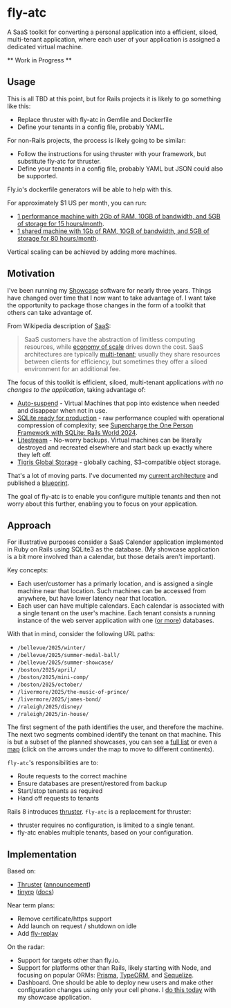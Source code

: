 # fly-atc

A SaaS toolkit for converting a personal application into a efficient, siloed, multi-tenant application, where each user of your application is assigned a dedicated virtual machine.

** Work in Progress **

## Usage

This is all TBD at this point, but for Rails projects it is likely to go something like this:

* Replace thruster with fly-atc in Gemfile and Dockerfile
* Define your tenants in a config file, probably YAML.

For non-Rails projects, the process is likely going to be similar:

* Follow the instructions for using thruster with your framework, but substitute fly-atc for thruster.
* Define your tenants in a config file, probably YAML but JSON could also be supported.

Fly.io's dockerfile generators will be able to help with this.

For approximately $1 US per month, you can run:
  * [1 performance machine with 2Gb of RAM, 10GB of bandwidth, and 5GB of storage for 15 hours/month](https://fly.io/calculator?m=0_0_0_0_0&f=c&b=iad.10&a=no_none&r=shared_0_1_iad&t=10_100_5&u=0_1_100&g=1_performance_15_1_2048_iad_1024_0).
  * [1 shared machine with 1Gb of RAM, 10GB of bandwidth, and 5GB of storage for 80 hours/month](https://fly.io/calculator?m=0_0_0_0_0&f=c&b=iad.10&a=no_none&r=shared_0_1_iad&t=10_100_5&u=0_1_100&g=1_shared_80_1_1048_iad_1024_0).

Vertical scaling can be achieved by adding more machines.

## Motivation

I've been running my [Showcase](https://github.com/rubys/showcase?tab=readme-ov-file#showcase) software for nearly three years.  Things have changed over time that I now want to take advantage of.  I want take the opportunity to package those changes in the form of a toolkit that others can take advantage of.

From Wikipedia description of [SaaS](https://en.wikipedia.org/wiki/Software_as_a_service):

> SaaS customers have the abstraction of limitless computing resources, while [economy of scale](https://en.wikipedia.org/wiki/Economy_of_scale) drives down the cost. SaaS architectures are typically [multi-tenant](https://en.wikipedia.org/wiki/Multi-tenant); usually they share resources between clients for efficiency, but sometimes they offer a siloed environment for an additional fee.

The focus of this toolkit is efficient, siloed, multi-tenant applications *with no changes to the application*, taking advantage of:

* [Auto-suspend](https://community.fly.io/t/autosuspend-is-here-machine-suspension-is-enabled-everywhere/20942) -  Virtual Machines that pop into existence when needed and disappear when not in use.
* [SQLite ready for production](https://rubyonrails.org/2024/11/7/rails-8-no-paas-required#getting-sqlite-ready-for-production) - raw performance coupled with operational compression of complexity; see [Supercharge the One Person Framework with SQLite: Rails World 2024](https://fractaledmind.github.io/2024/10/16/sqlite-supercharges-rails/).
* [Litestream](https://litestream.io/) -  No-worry backups.  Virtual machines can be literally destroyed and recreated elsewhere and start back up exactly where they left off.
* [Tigris Global Storage](https://fly.io/docs/tigris/) - globally caching, S3-compatible object storage.

That's a lot of moving parts.  I've documented my [current architecture](https://github.com/rubys/showcase/blob/main/ARCHITECTURE.md) and published a [blueprint](https://fly.io/docs/blueprints/shared-nothing/).

The goal of fly-atc is to enable you configure multiple tenants and then not worry about this further, enabling you to focus on your application.

## Approach

For illustrative purposes consider a SaaS Calender application implemented in Ruby on Rails using SQLite3 as the database.  (My showcase application is a bit more involved than a calendar, but those details aren't important).

Key concepts:

* Each user/customer has a primarly location, and is assigned a single machine near that location.  Such machines can be accessed from anywhere, but have lower latency near that location.
* Each user can have multiple calendars.  Each calendar is associated with a single tenant on the user's machine.  Each tenant consists a running instance of the web server application with one ([or more](https://rubyonrails.org/2024/11/7/rails-8-no-paas-required#a-solid-reduction-of-dependencies)) databases.

With that in mind, consider the following URL paths:

* `/bellevue/2025/winter/`
* `/bellevue/2025/summer-medal-ball/`
* `/bellevue/2025/summer-showcase/`
* `/boston/2025/april/`
* `/boston/2025/mini-comp/`
* `/boston/2025/october/`
* `/livermore/2025/the-music-of-prince/`
* `/livermore/2025/james-bond/`
* `/raleigh/2025/disney/`
* `/raleigh/2025/in-house/`

The first segment of the path identifies the user, and therefore the machine.  The next two segments combined identify the tenant on that machine.  This is but a subset of the planned showcases, you can see a [full list](https://smooth.fly.dev/showcase/) or even a [map](https://smooth.fly.dev/showcase/regions/) (click on the arrows under the map to move to different continents).

`fly-atc`'s responsibilities are to:
* Route requests to the correct machine
* Ensure databases are present/restored from backup
* Start/stop tenants as required
* Hand off requests to tenants

Rails 8 introduces [thruster](https://rubyonrails.org/2024/11/7/rails-8-no-paas-required#enter-kamal-2--thruster).  `fly-atc` is a replacement for thruster:
  * thruster requires no configuration, is limited to a single tenant.
  * fly-atc enables multiple tenants, based on your configuration.

## Implementation

Based on:
* [Thruster](https://github.com/basecamp/thruster) ([announcement](https://dev.37signals.com/thruster-released/))
* [tinyrp](https://github.com/pgaijin66/tinyrp) ([docs](https://prabeshthapa.medium.com/learn-reverse-proxy-by-creating-one-yourself-using-go-87be2a29d1e))

Near term plans:

* Remove certificate/https support
* Add launch on request / shutdown on idle
* Add [fly-replay](https://fly.io/docs/networking/dynamic-request-routing/)

On the radar:

* Support for targets other than fly.io.
* Support for platforms other than Rails, likely starting with Node, and focusing on popular ORMs: [Prisma](https://www.prisma.io/), [TypeORM](https://typeorm.io/), and [Sequelize](https://sequelize.org/).
* Dashboard.  One should be able to deploy new users and make other configuration changes using only your cell phone.  I [do this today](https://github.com/rubys/showcase/blob/main/ARCHITECTURE.md#administration) with my showcase application.